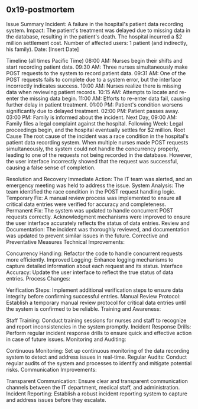 0x19-postmortem
-------------------
Issue Summary
Incident: A failure in the hospital's patient data recording system.
Impact: The patient's treatment was delayed due to missing data in the database, resulting in the patient's death. The hospital incurred a $2 million settlement cost.
Number of affected users: 1 patient (and indirectly, his family).
Date: [Insert Date]

Timeline (all times Pacific Time)
08:00 AM: Nurses begin their shifts and start recording patient data.
09:30 AM: Three nurses simultaneously make POST requests to the system to record patient data.
09:31 AM: One of the POST requests fails to complete due to a system error, but the interface incorrectly indicates success.
10:00 AM: Nurses realize there is missing data when reviewing patient records.
10:15 AM: Attempts to locate and re-enter the missing data begin.
11:00 AM: Efforts to re-enter data fail, causing further delay in patient treatment.
01:00 PM: Patient's condition worsens significantly due to delayed treatment.
02:00 PM: Patient passes away.
03:00 PM: Family is informed about the incident.
Next Day, 09:00 AM: Family files a legal complaint against the hospital.
Following Week: Legal proceedings begin, and the hospital eventually settles for $2 million.
Root Cause
The root cause of the incident was a race condition in the hospital's patient data recording system. When multiple nurses made POST requests simultaneously, the system could not handle the concurrency properly, leading to one of the requests not being recorded in the database. However, the user interface incorrectly showed that the request was successful, causing a false sense of completion.

Resolution and Recovery
Immediate Action: The IT team was alerted, and an emergency meeting was held to address the issue.
System Analysis: The team identified the race condition in the POST request handling logic.
Temporary Fix: A manual review process was implemented to ensure all critical data entries were verified for accuracy and completeness.
Permanent Fix: The system was updated to handle concurrent POST requests correctly. Acknowledgment mechanisms were improved to ensure the user interface accurately reflects the status of data entries.
Review and Documentation: The incident was thoroughly reviewed, and documentation was updated to prevent similar issues in the future.
Corrective and Preventative Measures
Technical Improvements:

Concurrency Handling: Refactor the code to handle concurrent requests more efficiently.
Improved Logging: Enhance logging mechanisms to capture detailed information about each request and its status.
Interface Accuracy: Update the user interface to reflect the true status of data entries.
Process Changes:

Verification Steps: Implement additional verification steps to ensure data integrity before confirming successful entries.
Manual Review Protocol: Establish a temporary manual review protocol for critical data entries until the system is confirmed to be reliable.
Training and Awareness:

Staff Training: Conduct training sessions for nurses and staff to recognize and report inconsistencies in the system promptly.
Incident Response Drills: Perform regular incident response drills to ensure quick and effective action in case of future issues.
Monitoring and Auditing:

Continuous Monitoring: Set up continuous monitoring of the data recording system to detect and address issues in real-time.
Regular Audits: Conduct regular audits of the system and processes to identify and mitigate potential risks.
Communication Improvements:

Transparent Communication: Ensure clear and transparent communication channels between the IT department, medical staff, and administration.
Incident Reporting: Establish a robust incident reporting system to capture and address issues before they escalate.
